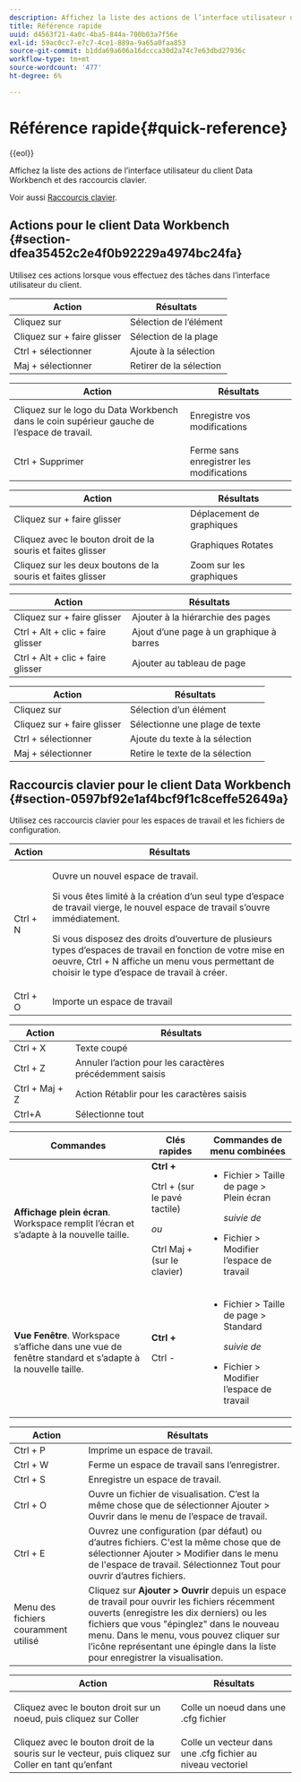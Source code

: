 ```yaml
---
description: Affichez la liste des actions de l’interface utilisateur du client Data Workbench et des raccourcis clavier.
title: Référence rapide
uuid: d4563f21-4a0c-4ba5-844a-700b03a7f56e
exl-id: 59ac0cc7-e7c7-4ce1-889a-9a65a0faa853
source-git-commit: b1dda69a606a16dccca30d2a74c7e63dbd27936c
workflow-type: tm+mt
source-wordcount: '477'
ht-degree: 6%

---
```


# Référence rapide{#quick-reference}

{{eol}}

Affichez la liste des actions de l’interface utilisateur du client Data Workbench et des raccourcis clavier.

Voir aussi [Raccourcis clavier](../../../home/c-get-started/c-vis/c-qk-ref.md#section-0597bf92e1af4bcf9f1c8ceffe52649a).

## Actions pour le client Data Workbench {#section-dfea35452c2e4f0b92229a4974bc24fa}

Utilisez ces actions lorsque vous effectuez des tâches dans l’interface utilisateur du client.

| Action | Résultats |
|---|---|
| Cliquez sur | Sélection de l’élément |
| Cliquez sur + faire glisser | Sélection de la plage |
| Ctrl + sélectionner | Ajoute à la sélection |
| Maj + sélectionner | Retirer de la sélection |

<table id="table_468868B713E94F08BFF8F5C468F5100B"> 
 <thead> 
  <tr> 
   <th colname="col1" class="entry"> Action </th> 
   <th colname="col2" class="entry"> Résultats </th> 
  </tr> 
 </thead>
 <tbody> 
  <tr> 
   <td colname="col1"> Cliquez sur le logo du Data Workbench dans le coin supérieur gauche de l’espace de travail. </td> 
   <td colname="col2"> <p>Enregistre vos modifications </p> </td> 
  </tr> 
  <tr> 
   <td colname="col1"> Ctrl + Supprimer </td> 
   <td colname="col2"> Ferme sans enregistrer les modifications </td> 
  </tr> 
 </tbody> 
</table>

| Action | Résultats |
|---|---|
| Cliquez sur + faire glisser | Déplacement de graphiques |
| Cliquez avec le bouton droit de la souris et faites glisser | Graphiques Rotates |
| Cliquez sur les deux boutons de la souris et faites glisser | Zoom sur les graphiques |

| Action | Résultats |
|---|---|
| Cliquez sur + faire glisser | Ajouter à la hiérarchie des pages |
| Ctrl + Alt + clic + faire glisser | Ajout d’une page à un graphique à barres |
| Ctrl + Alt + clic + faire glisser | Ajouter au tableau de page |

| Action | Résultats |
|---|---|
| Cliquez sur | Sélection d’un élément |
| Cliquez sur + faire glisser | Sélectionne une plage de texte |
| Ctrl + sélectionner | Ajoute du texte à la sélection |
| Maj + sélectionner | Retire le texte de la sélection |

## Raccourcis clavier pour le client Data Workbench {#section-0597bf92e1af4bcf9f1c8ceffe52649a}

Utilisez ces raccourcis clavier pour les espaces de travail et les fichiers de configuration.

<table id="table_169AD5F75C92449FACEAC64660B4B50D"> 
 <thead> 
  <tr> 
   <th colname="col1" class="entry"> Action </th> 
   <th colname="col2" class="entry"> Résultats </th> 
  </tr>
 </thead>
 <tbody> 
  <tr> 
   <td colname="col1"> Ctrl + N </td> 
   <td colname="col2"> <p>Ouvre un nouvel espace de travail. </p> <p>Si vous êtes limité à la création d’un seul type d’espace de travail vierge, le nouvel espace de travail s’ouvre immédiatement. </p> <p>Si vous disposez des droits d’ouverture de plusieurs types d’espaces de travail en fonction de votre mise en oeuvre, Ctrl + N affiche un menu vous permettant de choisir le type d’espace de travail à créer. </p> </td> 
  </tr> 
  <tr> 
   <td colname="col1"> Ctrl + O </td> 
   <td colname="col2"> Importe un espace de travail </td> 
  </tr> 
 </tbody> 
</table>

| Action | Résultats |
|---|---|
| Ctrl + X | Texte coupé |
| Ctrl + Z | Annuler l’action pour les caractères précédemment saisis |
| Ctrl + Maj + Z | Action Rétablir pour les caractères saisis |
| Ctrl+A | Sélectionne tout |

<table id="table_A01C514C99F043338D183A6839E03DEA"> 
 <thead> 
  <tr> 
   <th colname="col1" class="entry"> Commandes </th> 
   <th colname="col2" class="entry"> Clés rapides </th> 
   <th colname="col3" class="entry"> Commandes de menu combinées </th> 
  </tr>
 </thead>
 <tbody> 
  <tr> 
   <td colname="col1"><b>Affichage plein écran</b>. Workspace remplit l’écran et s’adapte à la nouvelle taille. </td> 
   <td colname="col2"><b>Ctrl +</b> <p>Ctrl + (sur le pavé tactile) </p> <p><i>ou</i> </p> <p>Ctrl Maj + (sur le clavier) </p> </td> 
   <td colname="col3"> 
    <ul id="ul_C7C731B894D946D9916F50806F015857"> 
     <li id="li_452B4C119B1A40038A408CFFC53653A9">Fichier &gt; Taille de page &gt; Plein écran <p><i>suivie de</i> </p> </li> 
     <li id="li_DE9B8B31B9F24A6AA68A1D0DB886B501">Fichier &gt; Modifier l’espace de travail </li> 
    </ul> </td> 
  </tr> 
  <tr> 
   <td colname="col1"><b>Vue Fenêtre</b>. Workspace s’affiche dans une vue de fenêtre standard et s’adapte à la nouvelle taille. </td> 
   <td colname="col2"><b>Ctrl +</b> <p>Ctrl - </p> </td> 
   <td colname="col3"> 
    <ul id="ul_3474B9EFD69343C09BC84E485D896C28"> 
     <li id="li_820BAED76FF24A5785E6D89C5C692DD5">Fichier &gt; Taille de page &gt; Standard <p><i>suivie de</i> </p> </li> 
     <li id="li_337789F282CE4C2C990C67B115782454">Fichier &gt; Modifier l’espace de travail </li> 
    </ul> </td> 
  </tr> 
 </tbody> 
</table>

| Action | Résultats |
|---|---|
| Ctrl + P | Imprime un espace de travail. |
| Ctrl + W | Ferme un espace de travail sans l’enregistrer. |
| Ctrl + S | Enregistre un espace de travail. |
| Ctrl + O | Ouvre un fichier de visualisation. C’est la même chose que de sélectionner Ajouter > Ouvrir dans le menu de l’espace de travail. |
| Ctrl + E | Ouvrez une configuration (par défaut) ou d’autres fichiers. C&#39;est la même chose que de sélectionner Ajouter > Modifier dans le menu de l&#39;espace de travail. Sélectionnez Tout pour ouvrir d’autres fichiers. |
| Menu des fichiers couramment utilisé | Cliquez sur **Ajouter > Ouvrir** depuis un espace de travail pour ouvrir les fichiers récemment ouverts (enregistre les dix derniers) ou les fichiers que vous &quot;épinglez&quot; dans le nouveau menu. Dans le menu, vous pouvez cliquer sur l’icône représentant une épingle dans la liste pour enregistrer la visualisation. |

<table id="table_99414A5999F94A2EAB2BBBA27EE487F5"> 
 <thead> 
  <tr> 
   <th colname="col1" class="entry"> Action </th> 
   <th colname="col2" class="entry"> Résultats </th> 
  </tr>
 </thead>
 <tbody> 
  <tr> 
   <td colname="col1"> <p>Cliquez avec le bouton droit sur un noeud, puis cliquez sur <span class="uicontrol"> Coller</span> </p> </td> 
   <td colname="col2"> <p>Colle un noeud dans une <span class="filepath"> .cfg</span> fichier </p> </td> 
  </tr> 
  <tr> 
   <td colname="col1">Cliquez avec le bouton droit de la souris sur le vecteur, puis cliquez sur <span class="uicontrol"> Coller en tant qu’enfant</span> </td> 
   <td colname="col2">Colle un vecteur dans une <span class="filepath"> .cfg</span> fichier au niveau vectoriel </td> 
  </tr> 
 </tbody> 
</table>
